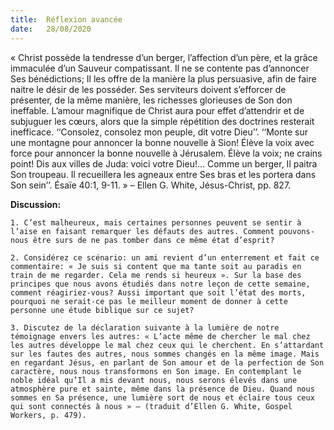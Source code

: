 ```yaml
---
title:  Réflexion avancée
date:   28/08/2020
---
```


« Christ possède la tendresse d’un berger, l’affection d’un père, et la grâce immaculée d’un Sauveur compatissant. Il ne se contente pas d’annoncer Ses bénédictions; Il les offre de la manière la plus persuasive, afin de faire naitre le désir de les posséder. Ses serviteurs doivent s’efforcer de présenter, de la même manière, les richesses glorieuses de Son don ineffable. L’amour magnifique de Christ aura pour effet d’attendrir et de subjuguer les cœurs, alors que la simple répétition des doctrines resterait inefficace. ‘‘Consolez, consolez mon peuple, dit votre Dieu’’. ‘‘Monte sur une montagne pour annoncer la bonne nouvelle à Sion! Élève la voix avec force pour annoncer la bonne nouvelle à Jérusalem. Élève la voix; ne crains point! Dis aux villes de Juda: voici votre Dieu!… Comme un berger, Il paitra Son troupeau. Il recueillera les agneaux entre Ses bras et les portera dans Son sein’’. Ésaïe 40:1, 9-11. » – Ellen G. White, Jésus-Christ, pp. 827.

**Discussion:**

`1. C’est malheureux, mais certaines personnes peuvent se sentir à l’aise en faisant remarquer les défauts des autres. Comment pouvons-nous être surs de ne pas tomber dans ce même état d’esprit?`

`2. Considérez ce scénario: un ami revient d’un enterrement et fait ce commentaire: « Je suis si content que ma tante soit au paradis en train de me regarder. Cela me rends si heureux ». Sur la base des principes que nous avons étudiés dans notre leçon de cette semaine, comment réagiriez-vous? Aussi important que soit l’état des morts, pourquoi ne serait-ce pas le meilleur moment de donner à cette personne une étude biblique sur ce sujet?`

`3. Discutez de la déclaration suivante à la lumière de notre témoignage envers les autres: « L’acte même de chercher le mal chez les autres développe le mal chez ceux qui le cherchent. En s’attardant sur les fautes des autres, nous sommes changés en la même image. Mais en regardant Jésus, en parlant de Son amour et de la perfection de Son caractère, nous nous transformons en Son image. En contemplant le noble idéal qu’Il a mis devant nous, nous serons élevés dans une atmosphère pure et sainte, même dans la présence de Dieu. Quand nous sommes en Sa présence, une lumière sort de nous et éclaire tous ceux qui sont connectés à nous » – (traduit d’Ellen G. White, Gospel Workers, p. 479).`
